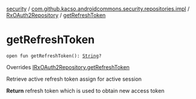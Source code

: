 [security](../../index.md) / [com.github.kacso.androidcommons.security.repositories.impl](../index.md) / [RxOAuth2Repository](index.md) / [getRefreshToken](./get-refresh-token.md)

# getRefreshToken

`open fun getRefreshToken(): `[`String`](https://kotlinlang.org/api/latest/jvm/stdlib/kotlin/-string/index.html)`?`

Overrides [IRxOAuth2Repository.getRefreshToken](../../com.github.kacso.androidcommons.security.repositories/-i-rx-o-auth2-repository/get-refresh-token.md)

Retrieve active refresh token assign for active session

**Return**
refresh token which is used to obtain new access token

